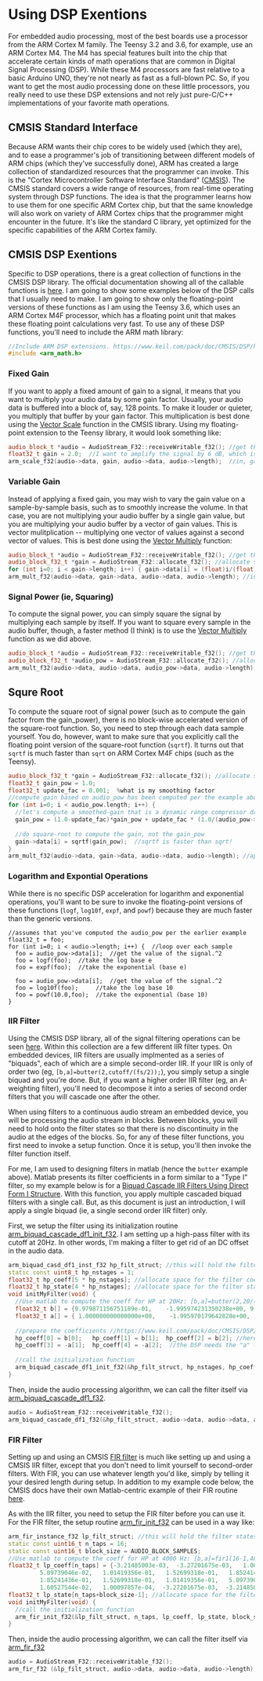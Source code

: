 Using DSP Exentions
====================

For embedded audio processing, most of the best boards use a processor from the ARM Cortex M family.  The Teensy 3.2 and 3.6, for example, use an ARM Cortex M4.  The M4 has special features built into the chip that accelerate certain kinds of math operations that are common in Digital Signal Processing (DSP).  While these M4 processors are fast relative to a basic Arduino UNO, they're not nearly as fast as a full-blown PC.  So, if you want to get the most audio processing done on these little processors, you really need to use these DSP extensions and not rely just pure-C/C++ implementations of your favorite math operations.  

CMSIS Standard Interface 
-------------------

Because ARM wants their chip cores to be widely used (which they are), and to ease a programmer's job of transitioning between different models of ARM chips (which they've successfully done), ARM has created a large collection of standardized resources that the programmer can invoke.  This is the "Cortex Microcontroller Software Interface Standard" ([CMSIS](https://www.arm.com/products/processors/cortex-m/cortex-microcontroller-software-interface-standard.php)).  The CMSIS standard covers a wide range of resources, from real-time operating system through DSP functions.  The idea is that the programmer learns how to use them for one specific ARM Cortex chip, but that the same knowledge will also work on variety of ARM Cortex chips that the programmer might encounter in the future.  It's like the standard C library, yet optimized for the specific capabilities of the ARM Cortex family.

CMSIS DSP Exentions
----------------------

Specific to DSP operations, there is a great collection of functions in the CMSIS DSP library.  The official documentation showing all of the callable functions is [here](http://www.keil.com/pack/doc/CMSIS/DSP/html/modules.html).  I am going to show some examples below of the DSP calls that I usually need to make.  I am going to show only the floating-point versions of these functions as I am using the Teensy 3.6, which uses an ARM Cortex M4F processor, which has a floating point unit that makes these floating point calculations very fast.  To use any of these DSP functions, you'll need to include the ARM math library:

``` C++
//Include ARM DSP extensions. https://www.keil.com/pack/doc/CMSIS/DSP/html/index.html
#include <arm_math.h> 
```

### Fixed Gain

If you want to apply a fixed amount of gain to a signal, it means that you want to multiply your audio data by some gain factor.  Usually, your audio data is buffered into a block of, say, 128 points.  To make it louder or quieter, you multiply that buffer by your gain factor.  This multiplication is best done using the [Vector Scale](http://www.keil.com/pack/doc/CMSIS/DSP/html/group__scale.html) function in the CMSIS library.  Using my floating-point extension to the Teensy library, it would look something like:

``` C++
audio_block_t *audio = AudioStream_F32::receiveWritable_f32(); //get the audio block
float32_t gain = 2.0;  //I want to amplify the signal by 6 dB, which is a factor of 2.0
arm_scale_f32(audio->data, gain, audio->data, audio->length);  //in, gain, out, size
```

### Variable Gain

Instead of applying a fixed gain, you may wish to vary the gain value on a sample-by-sample basis, such as to smoothly increase the volume.  In that case, you are not multiplying your audio buffer by a single gain value, but you are multiplying your audio buffer by a vector of gain values.  This is vector mulitplication -- multiplying one vector of values against a second vector of values.  This is best done using the [Vector Multiply](http://www.keil.com/pack/doc/CMSIS/DSP/html/group__BasicMult.html) function:

``` C++
audio_block_t *audio = AudioStream_F32::receiveWritable_f32(); //get the audio block
audio_block_f32_t *gain = AudioStream_F32::allocate_f32(); //allocate space for the gain
for (int i=0; i < gain->length; i++) { gain->data[i] = (float)i/(float)gain->length); } //fade in
arm_mult_f32(audio->data, gain->data, audio->data, audio->length); //in1, in2, out, length
```

### Signal Power (ie, Squaring)

To compute the signal power, you can simply square the signal by multiplying each sample by itself.  If you want to square every sample in the audio buffer, though, a faster method (I think) is to use the  [Vector Multiply](http://www.keil.com/pack/doc/CMSIS/DSP/html/group__BasicMult.html) function as we did above.

``` C++
audio_block_t *audio = AudioStream_F32::receiveWritable_f32(); //get the audio block
audio_block_f32_t *audio_pow = AudioStream_F32::allocate_f32(); //allocate space for the signal power
arm_mult_f32(audio->data, audio->data, audio_pow->data, audio->length); //in1, in2, out, length
```

## Squre Root

To compute the square root of signal power (such as to compute the gain factor from the gain_power), there is no block-wise accelerated version of the square-root function.  So, you need to step through each data sample yourself.  You do, however, want to make sure that you explicitly call the floating point version of the square-root function (`sqrtf`).  It turns out that `sqrtf` is much faster than `sqrt` on ARM Cortex M4F chips (such as the Teensy).

``` C++
audio_block_f32_t *gain = AudioStream_F32::allocate_f32(); //allocate space for the signal power
float32_t gain_pow = 1.0;
float32_t update_fac = 0.001;  %what is my smoothing factor
//compute gain based on audio_pow has been computed per the example above.
for (int i=0; i < audio_pow.length; i++) {
  //let's compute a smoothed-gain that is a dynamic range compressor driving toward audio_pow = 1.0
  gain_pow = (1.0-update_fac)*gain_pow + update_fac * (1.0/(audio_pow->data[i]));
  
  //do square-root to compute the gain, not the gain_pow
  gain->data[i] = sqrtf(gain_pow);  //sqrtf is faster than sqrt!
}
arm_mult_f32(audio->data, gain->data, audio->data, audio->length); //apply the gain
```

### Logarithm and Expontial Operations

While there is no specific DSP acceleration for logarithm and exponential operations, you'll want to be sure to invoke the floating-point versions of these functions (`logf`, `log10f`, `expf`, and `powf`) because they are much faster than the generic versions.

```
//assumes that you've computed the audio_pow per the earlier example
float32_t = foo;
for (int i=0; i < audio->length; i++) {  //loop over each sample
  foo = audio_pow->data[i];  //get the value of the signal.^2
  foo = logf(foo);  //take the log base e
  foo = expf(foo);  //take the exponential (base e)
  
  foo = audio_pow->data[i];  //get the value of the signal.^2
  foo = log10f(foo);     //take the log base 10
  foo = powf(10.0,foo);  //take the exponential (base 10)
}
```

### IIR Filter

Using the CMSIS DSP library, all of the signal filtering operations can be seen [here](http://www.keil.com/pack/doc/CMSIS/DSP/html/group__groupFilters.html).  Within this collection are a few different IIR filter types. On embedded devices, IIR filters are usually implmented as a series of "biquads", each of which are a simple second-order IIR.  If your IIR is only of order two (eg, `[b,a]=butter(2,cutoff/(fs/2));`), you simply setup a single biquad and you're done.  But, if you want a higher order IIR filter (eg, an A-weighting filter), you'll need to decompose it into a series of second order filters that you will cascade one after the other.

When using filters to a continuous audio stream an embedded device, you will be processing the audio stream in blocks.  Between blocks, you will need to hold onto the filter states so that there is no discontinuity in the audio at the edges of the blocks.  So, for any of these filter functions, you first need to invoke a setup function.  Once it is setup, you'll then invoke the filter function itself.

For me, I am used to designing filters in matlab (hence the `butter` example above).  Matlab presents its filter coefficients in a form similar to a "Type I" filter, so my example below is for a [Biquad Cascade IIR Filters Using Direct Form I Structure](http://www.keil.com/pack/doc/CMSIS/DSP/html/group__BiquadCascadeDF1.html).  With this function, you apply multiple cascaded biquad filters with a single call.  But, as this document is just an introduction, I will apply a single biquad (ie, a single second order IIR filter) only.

First, we setup the filter using its initialization routine [arm_biquad_cascade_df1_init_f32](http://www.keil.com/pack/doc/CMSIS/DSP/html/group__BiquadCascadeDF1.html#ga8e73b69a788e681a61bccc8959d823c5).  I am setting up a high-pass filter with its cutoff at 20Hz.  In other words, I'm making a filter to get rid of an DC offset in the audio data.

``` C++
arm_biquad_casd_df1_inst_f32 hp_filt_struct; //this will hold the filter states
static const uint8_t hp_nstages = 1;
float32_t hp_coeff[5 * hp_nstages]; //allocate space for the filter coefficients
float32_t hp_state[4 * hp_nstages]; //allocate space for the filter states
void initMyFilter(void) {
  //Use matlab to compute the coeff for HP at 20Hz: [b,a]=butter(2,20/(44100/2),'high'); %assumes fs_Hz = 44100
  float32_t b[] = {9.979871156751189e-01,    -1.995974231350238e+00, 9.979871156751189e-01};  //from Matlab
  float32_t a[] = { 1.000000000000000e+00,    -1.995970179642828e+00,    9.959782830576472e-01};  //from Matlab
  
  //prepare the coefficients //https://www.keil.com/pack/doc/CMSIS/DSP/html/group__BiquadCascadeDF1.html
  hp_coeff[0] = b[0];   hp_coeff[1] = b[1];  hp_coeff[2] = b[2]; //here are the matlab "b" coefficients
  hp_coeff[3] = -a[1];  hp_coeff[4] = -a[2];  //the DSP needs the "a" terms to have opposite sign vs Matlab
  
  //call the initialization function
  arm_biquad_cascade_df1_init_f32(&hp_filt_struct, hp_nstages, hp_coeff, hp_state);
}
```

Then, inside the audio processing algorithm, we can call the filter itself via [arm_biquad_cascade_df1_f32](http://www.keil.com/pack/doc/CMSIS/DSP/html/group__BiquadCascadeDF1.html#gaa0dbe330d763e3c1d8030b3ef12d5bdc).

``` C++
audio = AudioStream_F32::receiveWritable_f32();
arm_biquad_cascade_df1_f32(&hp_filt_struct, audio->data, audio->data, audio->length); //state, in, out, length
```

### FIR Filter

Setting up and using an CMSIS [FIR filter](http://www.keil.com/pack/doc/CMSIS/DSP/html/group__FIR.html) is much like setting up and using a CMSIS IIR filter, except that you don't need to limit yourself to second-order filters.  With FIR, you can use whatever length you'd like, simply by telling it your desired length during setup.  In addition to my example code below, the CMSIS docs have their own Matlab-centric example of their FIR routine [here](http://www.keil.com/pack/doc/CMSIS/DSP/html/group__FIRLPF.html).

As with the IIR filter, you need to setup the FIR filter before you can use it.  For the FIR filter, the setup routine [arm_fir_init_f32](http://www.keil.com/pack/doc/CMSIS/DSP/html/group__FIR.html#ga98d13def6427e29522829f945d0967db) can be used in a way like:

``` C++
arm_fir_instance_f32 lp_filt_struct; //this will hold the filter states
static const uint16_t n_taps = 16;
static const uint16_t block_size = AUDIO_BLOCK_SAMPLES;
//Use matlab to compute the coeff for HP at 4000 Hz: [b,a]=fir1(16-1,4000/(44100/2)); %assumes fs_Hz = 44100
float32_t lp_coeff[n_taps] = {-3.21485003e-03,  -3.27201675e-03,   1.00097857e-04,  1.60527544e-02, 
         5.09739046e-02,   1.01419356e-01,   1.52699318e-01,   1.85241436e-01, 
         1.85241436e-01,   1.52699318e-01,   1.01419356e-01,   5.09739046e-02, 
         1.60527544e-02,   1.00097857e-04,  -3.27201675e-03,  -3.21485003e-03 };
float32_t lp_state[n_taps+block_size-1]; //allocate space for the filter states
void initMyFilter(void) {
  //call the initialization function
  arm_fir_init_f32(&lp_filt_struct, n_taps, lp_coeff, lp_state, block_size);
}
```

Then, inside the audio processing algorithm, we can call the filter itself via [arm_fir_f32](http://www.keil.com/pack/doc/CMSIS/DSP/html/group__FIR.html#gae8fb334ea67eb6ecbd31824ddc14cd6a)

``` C++
audio = AudioStream_F32::receiveWritable_f32();
arm_fir_f32	(&lp_filt_struct, audio->data, audio->data, audio->length); //state, in, out, length
```
